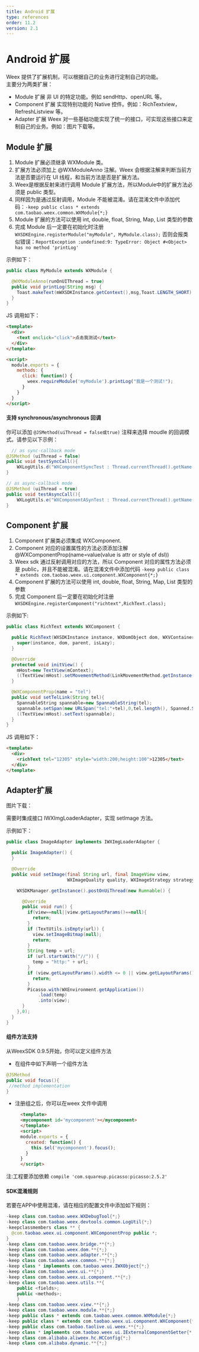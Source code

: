 ```yaml
---
title: Android 扩展
type: references
order: 11.2
version: 2.1
---
```


# Android 扩展

Weex 提供了扩展机制，可以根据自己的业务进行定制自己的功能。  
主要分为两类扩展：  

- Module 扩展 非 UI 的特定功能。例如 sendHttp、openURL 等。
- Component 扩展 实现特别功能的 Native 控件。例如：RichTextview，RefreshListview 等。
- Adapter 扩展 Weex 对一些基础功能实现了统一的接口，可实现这些接口来定制自己的业务。例如：图片下载等。

## Module 扩展

1. Module 扩展必须继承 WXModule 类。
2. 扩展方法必须加上 @WXModuleAnno 注解。Weex 会根据注解来判断当前方法是否要运行在 UI 线程，和当前方法是否是扩展方法。
3. Weex是根据反射来进行调用 Module 扩展方法，所以Module中的扩展方法必须是 public 类型。
4. 同样因为是通过反射调用，Module 不能被混淆。请在混淆文件中添加代码：`-keep public class * extends com.taobao.weex.common.WXModule{*;}`
5. Module 扩展的方法可以使用 int, double, float, String, Map, List 类型的参数
6. 完成 Module 后一定要在初始化时注册 `WXSDKEngine.registerModule("myModule", MyModule.class);` 否则会报类似错误：`ReportException :undefined:9: TypeError: Object #<Object> has no method 'printLog'`

示例如下：

```java
public class MyModule extends WXModule {

  @WXModuleAnno(runOnUIThread = true)
  public void printLog(String msg) {
    Toast.makeText(mWXSDKInstance.getContext(),msg,Toast.LENGTH_SHORT).show();
  }
}
```

JS 调用如下：

```html
<template>
  <div>
    <text onclick="click">点击我测试</text>
  </div>
</template>

<script>
  module.exports = {
    methods: {
      click: function() {
        weex.requireModule('myModule').printLog("我是一个测试!");
      }
    }
  }
</script>
```

#### 支持 synchronous/asynchronous 回调

你可以添加 `@JSMethod(uiThread = false或true)` 注释来选择 moudle 的回调模式。请参见以下示例：

```java
  // as sync-callback mode
@JSMethod (uiThread = false)
public void testSyncCall(){
    WXLogUtils.d("WXComponentSyncTest : Thread.currentThread().getName());
}

// as async-callback mode
@JSMethod (uiThread = true)
public void testAsyncCall(){
    WXLogUtils.e("WXComponentASynTest : Thread.currentThread().getName() );
}
```

## Component 扩展

1. Component 扩展类必须集成 WXComponent.
2. Component 对应的设置属性的方法必须添加注解 @WXComponentProp(name=value(value is attr or style of dsl))
3. Weex sdk 通过反射调用对应的方法，所以 Component 对应的属性方法必须是 public，并且不能被混淆。请在混淆文件中添加代码  `-keep public class * extends com.taobao.weex.ui.component.WXComponent{*;}`
4. Component 扩展的方法可以使用 int, double, float, String, Map, List 类型的参数
5. 完成 Component 后一定要在初始化时注册 `WXSDKEngine.registerComponent("richtext",RichText.class);`

示例如下:

```java
public class RichText extends WXComponent {

  public RichText(WXSDKInstance instance, WXDomObject dom, WXVContainer parent, boolean isLazy) {
    super(instance, dom, parent, isLazy);
  }

  @Override
  protected void initView() {
    mHost=new TextView(mContext);
    ((TextView)mHost).setMovementMethod(LinkMovementMethod.getInstance());
  }

  @WXComponentProp(name = "tel")
  public void setTelLink(String tel){
    SpannableString spannable=new SpannableString(tel);
    spannable.setSpan(new URLSpan("tel:"+tel),0,tel.length(), Spanned.SPAN_EXCLUSIVE_EXCLUSIVE);
    ((TextView)mHost).setText(spannable);
  }
}
```

JS 调用如下：

```html
<template>
  <div>
    <richText tel="12305" style="width:200;height:100">12305</text>
  </div>
</template>
```
## Adapter扩展

图片下载：

需要时集成接口 IWXImgLoaderAdapter，实现 setImage 方法。

示例如下：

```java
public class ImageAdapter implements IWXImgLoaderAdapter {

  public ImageAdapter() {
  }

  @Override
  public void setImage(final String url, final ImageView view,
                       WXImageQuality quality, WXImageStrategy strategy) {

    WXSDKManager.getInstance().postOnUiThread(new Runnable() {

      @Override
      public void run() {
        if(view==null||view.getLayoutParams()==null){
          return;
        }
        if (TextUtils.isEmpty(url)) {
          view.setImageBitmap(null);
          return;
        }
        String temp = url;
        if (url.startsWith("//")) {
          temp = "http:" + url;
        }
        if (view.getLayoutParams().width <= 0 || view.getLayoutParams().height <= 0) {
          return;
        }
        Picasso.with(WXEnvironment.getApplication())
            .load(temp)
            .into(view);
      }
    },0);
  }
}
```
#### 组件方法支持
从WeexSDK 0.9.5开始，你可以定义组件方法

- 在组件中如下声明一个组件方法

 ```java
 @JSMethod
 public void focus(){
  //method implementation
 }
 ```
 
- 注册组之后，你可以在weex 文件中调用
  
  ```html
	<template>
    <mycomponent id='mycomponent'></mycomponent>
	</template>
	<script>
    module.exports = {
      created: function() {
        this.$el('mycomponent').focus();
      }
    }
	</script>
	```

注:工程要添加依赖 `compile 'com.squareup.picasso:picasso:2.5.2'`

#### SDK混淆规则
若要在APP中使用混淆，请在相应的配置文件中添加如下规则：

```java
-keep class com.taobao.weex.WXDebugTool{*;}
-keep class com.taobao.weex.devtools.common.LogUtil{*;}
-keepclassmembers class ** {
  @com.taobao.weex.ui.component.WXComponentProp public *;
}
-keep class com.taobao.weex.bridge.**{*;}
-keep class com.taobao.weex.dom.**{*;}
-keep class com.taobao.weex.adapter.**{*;}
-keep class com.taobao.weex.common.**{*;}
-keep class * implements com.taobao.weex.IWXObject{*;}
-keep class com.taobao.weex.ui.**{*;}
-keep class com.taobao.weex.ui.component.**{*;}
-keep class com.taobao.weex.utils.**{
    public <fields>;
    public <methods>;
    }
-keep class com.taobao.weex.view.**{*;}
-keep class com.taobao.weex.module.**{*;}
-keep public class * extends com.taobao.weex.common.WXModule{*;}
-keep public class * extends com.taobao.weex.ui.component.WXComponent{*;}
-keep public class com.taobao.taolive.ui.weex.**{*;}
-keep class * implements com.taobao.weex.ui.IExternalComponentGetter{*;}
-keep class com.alibaba.aliweex.hc.HCConfig{*;}
-keep class com.alibaba.dynamic.**{*;}
```